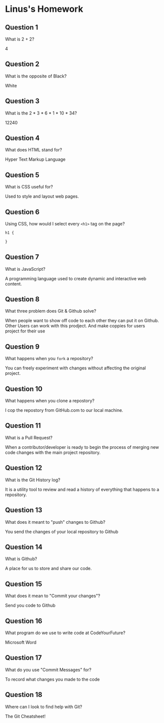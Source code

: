 # Linus's Homework

## Question 1

What is 2 + 2?

4

## Question 2

What is the opposite of Black?

White

## Question 3

What is the  2 * 3 * 6 * 1 * 10 * 34?

12240

## Question 4 

What does HTML stand for?

Hyper Text Markup Language

## Question 5

What is CSS useful for?

Used to style and layout web pages.

## Question 6

Using CSS, how would I select every `<h1>` tag on the page?

```css
h1 {

}
```

## Question 7

What is JavaScript?

A programming language used to create dynamic and interactive web content.

## Question 8

What three problem does Git & Github solve?

When people want to show off code to each other they can put it on Github. Other Users can work with this prodject. And make coppies for users project for 
their use

## Question 9

What happens when you `fork` a repository?

You can freely experiment with changes without affecting the original project.

## Question 10 

What happens when you clone a repostory?

I cop the repostory from GitHub.com to our local machine.

## Question 11

What is a Pull Request?

When a contributor/developer is ready to begin the process of merging new code changes with the main project repository.

## Question 12

What is the Git History log?

It is a utility tool to review and read a history of everything that happens to a repository. 

## Question 13

What does it meant to "push" changes to Github?

You send the changes of your local repository to Github

## Question 14

What is Github?

A place for us to store and share our code.

## Question 15

What does it mean to "Commit your changes"?

Send you code to Github

## Question 16

What program do we use to write code at CodeYourFuture?

Microsoft Word

## Question 17

What do you use "Commit Messages" for?

To record what changes you made to the code

## Question 18

Where can I look to find help with Git?

The Git Cheatsheet!
